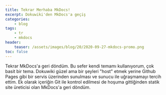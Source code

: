 ```yaml
---
title: Tekrar Merhaba MkDocs!
excerpt: Dokuwiki'den MkDocs'a geçiş
categories:
    - blog
tags:
    - tr
    - mkdocs
header:
    teaser: /assets/images/blog/20/2020-09-27-mkdocs-promo.png
toc: false
---
```


Tekrar MkDocs'a geri döndüm. Bu sefer kendi temamı kullanıyorum, çok basit bir
tema. Dokuwiki güzel ama bir şeyleri "host" etmek yerine Github Pages gibi bir
servis üzerinden sunulması ve sunucu ile uğraşmamayı tercih ettim. Ek olarak
içeriğin Git ile kontrol edilmesi de hoşuma gittiğinden statik site üreticisi
olan MkDocs'a geri döndüm.
